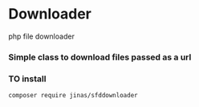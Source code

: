 # Downloader
php file downloader

### Simple class to download files passed as a url

### TO install
```
composer require jinas/sfddownloader

```
